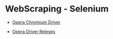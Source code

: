 # WebScraping - Selenium

+ [Opera Chromium Driver](https://github.com/operasoftware/operachromiumdriver)

+ [Opera Driver Releses](https://github.com/operasoftware/operachromiumdriver/releases)
